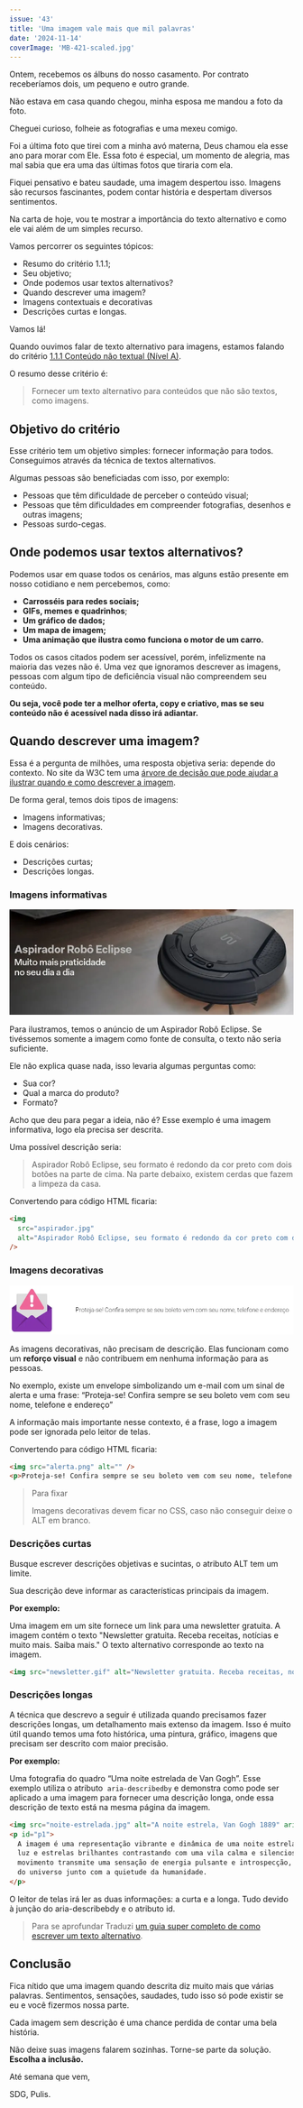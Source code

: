 ```yaml
---
issue: '43'
title: 'Uma imagem vale mais que mil palavras'
date: '2024-11-14'
coverImage: 'MB-421-scaled.jpg'
---
```


Ontem, recebemos os álbuns do nosso casamento. Por contrato receberíamos dois, um pequeno e outro grande.

Não estava em casa quando chegou, minha esposa me mandou a foto da foto.

Cheguei curioso, folheie as fotografias e uma mexeu comigo.

Foi a última foto que tirei com a minha avó materna, Deus chamou ela esse ano para morar com Ele. Essa foto é especial, um momento de alegria, mas mal sabia que era uma das últimas fotos que tiraria com ela.

Fiquei pensativo e bateu saudade, uma imagem despertou isso. Imagens são recursos fascinantes, podem contar história e despertam diversos sentimentos.

Na carta de hoje, vou te mostrar a importância do texto alternativo e como ele vai além de um simples recurso.

Vamos percorrer os seguintes tópicos:

- Resumo do critério 1.1.1;
- Seu objetivo;
- Onde podemos usar textos alternativos?
- Quando descrever uma imagem?
- Imagens contextuais e decorativas
- Descrições curtas e longas.

Vamos lá!

Quando ouvimos falar de texto alternativo para imagens, estamos falando do critério [1.1.1 Conteúdo não textual (Nível A)](https://www.w3.org/WAI/WCAG21/Understanding/non-text-content.html).

O resumo desse critério é:

> Fornecer um texto alternativo para conteúdos que não são textos, como imagens.

## Objetivo do critério

Esse critério tem um objetivo simples: fornecer informação para todos. Conseguimos através da técnica de textos alternativos.

Algumas pessoas são beneficiadas com isso, por exemplo:

- Pessoas que têm dificuldade de perceber o conteúdo visual;
- Pessoas que têm dificuldades em compreender fotografias, desenhos e outras imagens;
- Pessoas surdo-cegas.

## Onde podemos usar textos alternativos?

Podemos usar em quase todos os cenários, mas alguns estão presente em nosso cotidiano e nem percebemos, como:

- **Carrosséis para redes sociais;**
- **GIFs, memes e quadrinhos**;
- **Um gráfico de dados;**
- **Um mapa de imagem;**
- **Uma animação que ilustra como funciona o motor de um carro.**

Todos os casos citados podem ser acessível, porém, infelizmente na maioria das vezes não é. Uma vez que ignoramos descrever as imagens, pessoas com algum tipo de deficiência visual não compreendem seu conteúdo.

**Ou seja, você pode ter a melhor oferta, copy e criativo, mas se seu conteúdo não é acessível nada disso irá adiantar.**

## Quando descrever uma imagem?

Essa é a pergunta de milhões, uma resposta objetiva seria: depende do contexto. No site da W3C tem uma [árvore de decisão que pode ajudar a ilustrar quando e como descrever a imagem](https://www.w3.org/WAI/tutorials/images/decision-tree/).

De forma geral, temos dois tipos de imagens:

- Imagens informativas;
- Imagens decorativas.

E dois cenários:

- Descrições curtas;
- Descrições longas.

### Imagens informativas

![Aspirador Robô Eclipse, seu formato é redondo da cor preto com dois botões na parte de cima. Na parte debaixo, existe cerdas que fazem a limpeza da casa.](images/aspirador.webp)

Para ilustramos, temos o anúncio de um Aspirador Robô Eclipse. Se tivéssemos somente a imagem como fonte de consulta, o texto não seria suficiente.

Ele não explica quase nada, isso levaria algumas perguntas como:

- Sua cor?
- Qual a marca do produto?
- Formato?

Acho que deu para pegar a ideia, não é? Esse exemplo é uma imagem informativa, logo ela precisa ser descrita.

Uma possível descrição seria:

> Aspirador Robô Eclipse, seu formato é redondo da cor preto com dois botões na parte de cima. Na parte debaixo, existem cerdas que fazem a limpeza da casa.

Convertendo para código HTML ficaria:

```html
<img
  src="aspirador.jpg"
  alt="Aspirador Robô Eclipse, seu formato é redondo da cor preto com dois botões na parte de cima. Na parte debaixo, existe cerdas que fazem a limpeza da casa."
/>
```

### Imagens decorativas

![No exemplo, existe um envelope simbolizando um e-mail com um sinal de alerta e uma frase: “Proteja-se! Confira sempre se seu boleto vem com seu nome, telefone e endereço”](images/vivo.webp)

As imagens decorativas, não precisam de descrição. Elas funcionam como um **reforço visual** e não contribuem em nenhuma informação para as pessoas.

No exemplo, existe um envelope simbolizando um e-mail com um sinal de alerta e uma frase: “Proteja-se! Confira sempre se seu boleto vem com seu nome, telefone e endereço”

A informação mais importante nesse contexto, é a frase, logo a imagem pode ser ignorada pelo leitor de telas.

Convertendo para código HTML ficaria:

```html
<img src="alerta.png" alt="" />
<p>Proteja-se! Confira sempre se seu boleto vem com seu nome, telefone e endereço</p>
```

> Para fixar
>
> Imagens decorativas devem ficar no CSS, caso não conseguir deixe o ALT em branco.

### Descrições curtas

Busque escrever descrições objetivas e sucintas, o atributo ALT tem um limite.

Sua descrição deve informar as características principais da imagem.

**Por exemplo:**

Uma imagem em um site fornece um link para uma newsletter gratuita. A imagem contém o texto "Newsletter gratuita. Receba receitas, notícias e muito mais. Saiba mais." O texto alternativo corresponde ao texto na imagem.

```html
<img src="newsletter.gif" alt="Newsletter gratuita. Receba receitas, notícias e muito mais. Saiba mais." />
```

### Descrições longas

A técnica que descrevo a seguir é utilizada quando precisamos fazer descrições longas, um detalhamento mais extenso da imagem. Isso é muito útil quando temos uma foto histórica, uma pintura, gráfico, imagens que precisam ser descrito com maior precisão.

**Por exemplo:**

Uma fotografia do quadro “Uma noite estrelada de Van Gogh”. Esse exemplo utiliza o atributo  `aria-describedby` e demonstra como pode ser aplicado a uma imagem para fornecer uma descrição longa, onde essa descrição de texto está na mesma página da imagem.

```html
<img src="noite-estrelada.jpg" alt="A noite estrela, Van Gogh 1889" aria-describedby="p1" />
<p id="p1">
  A imagem é uma representação vibrante e dinâmica de uma noite estrelada, onde o céu parece vivo, com redemoinhos de
  luz e estrelas brilhantes contrastando com uma vila calma e silenciosa abaixo. A combinação de cores intensas e
  movimento transmite uma sensação de energia pulsante e introspecção, como se capturasse a grandiosidade e o mistério
  do universo junto com a quietude da humanidade.
</p>
```

O leitor de telas irá ler as duas informações: a curta e a longa. Tudo devido à junção do aria-describebdy e o atributo id.

> Para se aprofundar
> Traduzi [um guia super completo de como escrever um texto alternativo](https://brunopulis.com/texto-alternativo-o-guia-definitivo/).

## Conclusão

Fica nítido que uma imagem quando descrita diz muito mais que várias palavras. Sentimentos, sensações, saudades, tudo isso só pode existir se eu e você fizermos nossa parte.

Cada imagem sem descrição é uma chance perdida de contar uma bela história.

Não deixe suas imagens falarem sozinhas. Torne-se parte da solução. **Escolha a inclusão.**

Até semana que vem,

SDG,
Pulis.
